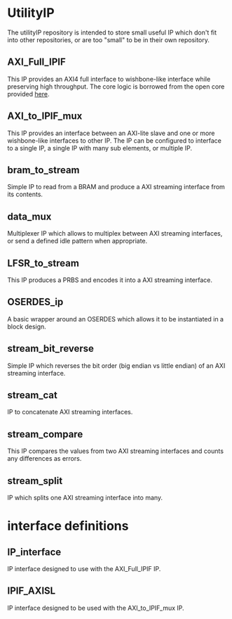 # UtilityIP

The utilityIP repository is intended to store small useful IP which don't fit into other repositories, or are too "small" to be in their own repository.

## AXI_Full_IPIF

This IP provides an AXI4 full interface to wishbone-like interface while preserving high throughput.  The core logic is borrowed from the open core provided [here](https://github.com/ZipCPU/wb2axip/blob/master/rtl/demofull.v).

## AXI_to_IPIF_mux

This IP provides an interface between an AXI-lite slave and one or more wishbone-like interfaces to other IP.  The IP can be configured to interface to a single IP, a single IP with many sub elements, or multiple IP.

## bram_to_stream

Simple IP to read from a BRAM and produce a AXI streaming interface from its contents.

## data_mux

Multiplexer IP which allows to multiplex between AXI streaming interfaces, or send a defined idle pattern when appropriate. 

## LFSR_to_stream

This IP produces a PRBS and encodes it into a AXI streaming interface. 

## OSERDES_ip

A basic wrapper around an OSERDES which allows it to be instantiated in a block design.

## stream_bit_reverse

Simple IP which reverses the bit order (big endian vs little endian) of an AXI streaming interface.  

## stream_cat

IP to concatenate AXI streaming interfaces.  

## stream_compare

This IP compares the values from two AXI streaming interfaces and counts any differences as errors.

## stream_split

IP which splits one AXI streaming interface into many.

# interface definitions

## IP_interface

IP interface designed to use with the AXI_Full_IPIF IP.

## IPIF_AXISL

IP interface designed to be used with the AXI_to_IPIF_mux IP.
